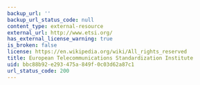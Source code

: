 ```yaml
---
backup_url: ''
backup_url_status_code: null
content_type: external-resource
external_url: http://www.etsi.org/
has_external_license_warning: true
is_broken: false
license: https://en.wikipedia.org/wiki/All_rights_reserved
title: European Telecommunications Standardization Institute
uid: bbc88b92-e293-475a-849f-0c03d62a87c1
url_status_code: 200
---
```

